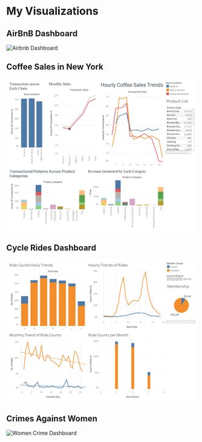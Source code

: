 # My Visualizations

## AirBnB Dashboard
![Airbnb Dashboard]()

## Coffee Sales in New York
![Coffee Sales Dashboard](Coffee_sales.png)

## Cycle Rides Dashboard
![Cycle Rides Dashboard](Cycle_rides.png)

## Crimes Against Women
![Women Crime Dashboard]()
